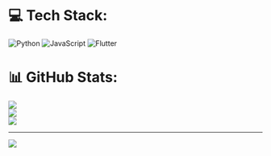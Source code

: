 
# 💻 Tech Stack:
![Python](https://img.shields.io/badge/python-3670A0?style=for-the-badge&logo=python&logoColor=ffdd54) ![JavaScript](https://img.shields.io/badge/javascript-%23323330.svg?style=for-the-badge&logo=javascript&logoColor=%23F7DF1E) ![Flutter](https://img.shields.io/badge/Flutter-%2302569B.svg?style=for-the-badge&logo=Flutter&logoColor=white)
# 📊 GitHub Stats:
![](https://github-readme-stats.vercel.app/api?username=logicforge17&theme=dark&hide_border=false&include_all_commits=true&count_private=true)<br/>
![](https://nirzak-streak-stats.vercel.app/?user=logicforge17&theme=dark&hide_border=false)<br/>
![](https://github-readme-stats.vercel.app/api/top-langs/?username=logicforge17&theme=dark&hide_border=false&include_all_commits=true&count_private=true&layout=compact)

---
[![](https://visitcount.itsvg.in/api?id=logicforge17&icon=0&color=0)](https://visitcount.itsvg.in)
